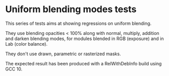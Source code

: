  # Uniform blending modes tests

This series of tests aims at showing regressions on uniform blending.

They use blending opacities < 100% along with normal, multiply, addition and darken blending modes, for modules blended in RGB (exposure) and in Lab (color balance).

They don't use drawn, parametric or rasterized masks.

The expected result has been produced with a RelWithDebInfo build using GCC 10.
